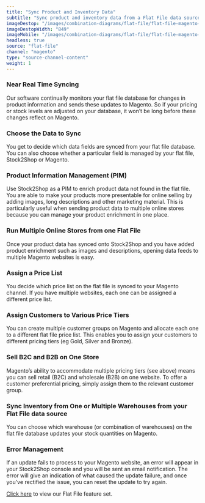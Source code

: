 ```yaml
---
title: "Sync Product and Inventory Data"
subtitle: "Sync product and inventory data from a Flat File data source to Magento."
imageDestop: "/images/combination-diagrams/flat-file/flat-file-magento-inventory.svg"
imageDestopWidth: "849"
imageMobile: "/images/combination-diagrams/flat-file/flat-file-magento-inventory.svg"
headless: true
source: "flat-file"
channel: "magento"
type: "source-channel-content"
weight: 1
---
```


### Near Real Time Syncing
Our software continually monitors your flat file database for changes in product information and sends these updates to Magento. So if your pricing or stock levels are adjusted on your database, it won’t be long before these changes reflect on Magento.

### Choose the Data to Sync
You get to decide which data fields are synced from your flat file database. You can also choose whether a particular field is managed by your flat file, Stock2Shop or Magento.

### Product Information Management (PIM)
Use Stock2Shop as a PIM to enrich product data not found in the flat file. You are able to make your products more presentable for online selling by adding images, long descriptions and other marketing material. This is particularly useful when sending product data to multiple online stores because you can manage your product enrichment in one place.

### Run Multiple Online Stores from one Flat File
Once your product data has synced onto Stock2Shop and you have added product enrichment such as images and descriptions, opening data feeds to multiple Magento websites is easy.

### Assign a Price List
You decide which price list on the flat file is synced to your Magento channel. If you have multiple websites, each one can be assigned a different price list.

### Assign Customers to Various Price Tiers
You can create multiple customer groups on Magento and allocate each one to a different flat file price list. This enables you to assign your customers to different pricing tiers (eg Gold, Silver and Bronze). 

### Sell B2C and B2B on One Store
Magento’s ability to accommodate multiple pricing tiers (see above) means you can sell retail (B2C) and wholesale (B2B) on one website. To offer a customer preferential pricing, simply assign them to the relevant customer group.

### Sync Inventory from One or Multiple Warehouses from your Flat File data source
You can choose which warehouse (or combination of warehouses) on the flat file database updates your stock quantities on Magento.

### Error Management
If an update fails to process to your Magento website, an error will appear in your Stock2Shop console and you will be sent an email notification. The error will give an indication of what caused the update failure, and once you’ve rectified the issue, you can reset the update to try again.

[Click here](/help/features/flat-file/ "Flat File Features") to view our Flat File feature set.